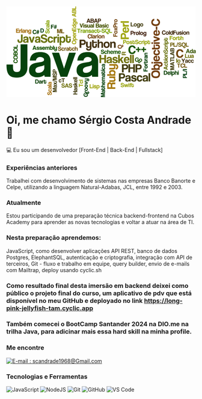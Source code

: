 ## ![](./imagem-programacao.png)

# Oi, me chamo Sérgio Costa Andrade 👋

💻 Eu sou um desenvolvedor [Front-End | Back-End | Fullstack]

### Experiências anteriores

Trabalhei com desenvolvimento de sistemas nas empresas Banco Banorte e Celpe, utilizando a linguagem Natural-Adabas, JCL, entre 1992 e 2003.

### Atualmente

Estou participando de uma preparação técnica backend-frontend na Cubos Academy para aprender as novas tecnologias e voltar a atuar na área de TI.

### Nesta preparação aprendemos:

JavaScript,
como desenvolver aplicações API REST,
banco de dados Postgres, ElephantSQL,
autenticação e criptografia,
integração com API de terceiros,
Git - fluxo e trabalho em equipe,
query builder,
envio de e-mails com Mailtrap,
deploy usando cyclic.sh

### Como resultado final desta imersão em backend deixei como público o projeto final do curso, um aplicativo de pdv que está disponível no meu GitHub e deployado no link https://long-pink-jellyfish-tam.cyclic.app

### Também comecei o BootCamp Santander 2024 na DIO.me na trilha Java, para adicinar mais essa hard skill na minha profile.

### Me encontre

[![E-mail : scandrade1968@Gmail.com](https://img.shields.io/badge/-Email-000?style=for-the-badge&logo=microsoft-outlook&logoColor=E94D5F)](scandrade1968@gmail.com)

### Tecnologias e Ferramentas

![JavaScript](https://img.shields.io/badge/javascript-%23323330.svg?style=for-the-badge&logo=javascript&logoColor=%23F7DF1E)
![NodeJS](https://img.shields.io/badge/node.js-6DA55F?style=for-the-badge&logo=node.js&logoColor=white)
![Git](https://img.shields.io/badge/git-%23F05033.svg?style=for-the-badge&logo=git&logoColor=white)
![GitHub](https://img.shields.io/badge/github-%23121011.svg?style=for-the-badge&logo=github&logoColor=white)
![VS Code](https://img.shields.io/badge/VS%20Code-0078d7.svg?style=for-the-badge&logo=visual-studio-code&logoColor=white)

<!--
**SergioCostaAndrade/SergioCostaAndrade** is a ✨ _special_ ✨ repository because its `README.md` (this file) appears on your GitHub profile.

Here are some ideas to get you started:

- 🔭 I’m currently working on ...
- 🌱 I’m currently learning ...
- 👯 I’m looking to collaborate on ...
- 🤔 I’m looking for help with ...
- 💬 Ask me about ...
- 📫 How to reach me: ...
- 😄 Pronouns: ...
- ⚡ Fun fact: ...
-->
